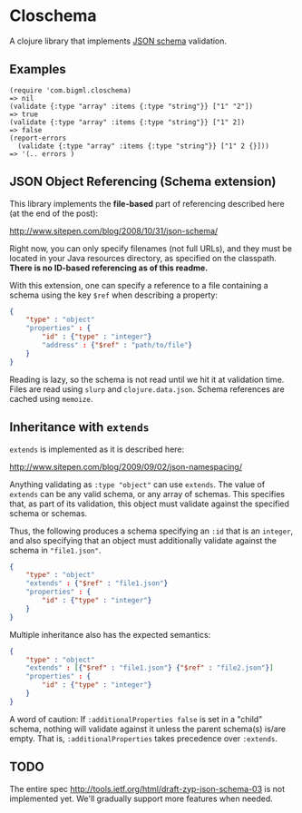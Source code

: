 # Closchema

A clojure library that implements
[JSON schema](http://json-schema.org/) validation.

## Examples

```
(require 'com.bigml.closchema)
=> nil
(validate {:type "array" :items {:type "string"}} ["1" "2"])
=> true
(validate {:type "array" :items {:type "string"}} ["1" 2])
=> false
(report-errors
  (validate {:type "array" :items {:type "string"}} ["1" 2 {}]))
=> '(.. errors )
```

## JSON Object Referencing (Schema extension)

This library implements the **file-based** part of referencing described here
(at the end of the post):

http://www.sitepen.com/blog/2008/10/31/json-schema/

Right now, you can only specify filenames (not full URLs), and they must be
located in your Java resources directory, as specified on the classpath.
**There is no ID-based referencing as of this readme.**

With this extension, one can specify a reference to a file containing a schema
using the key `$ref` when describing a property:

```json
{
    "type" : "object"
    "properties" : {
        "id" : {"type" : "integer"}
        "address" : {"$ref" : "path/to/file"}
    }
}
```

Reading is lazy, so the schema is not read until we hit it at validation time.
Files are read using `slurp` and `clojure.data.json`.  Schema references
are cached using `memoize`.

## Inheritance with `extends`

`extends` is implemented as it is described here:

http://www.sitepen.com/blog/2009/09/02/json-namespacing/

Anything validating as `:type "object"` can use `extends`.  The value of `
extends`  can be any valid schema, or any array of schemas.  This specifies
that, as part of its validation, this object must validate against the
specified schema or schemas.

Thus, the following produces a schema specifying an `:id` that is an `integer`,
and also specifying that an object must additionally validate against the
schema in `"file1.json"`.

```json
{
    "type" : "object"
    "extends" : {"$ref" : "file1.json"}
    "properties" : {
        "id" : {"type" : "integer"}
    }
}
```

Multiple inheritance also has the expected semantics:

```json
{
    "type" : "object"
    "extends" : [{"$ref" : "file1.json"} {"$ref" : "file2.json"}]
    "properties" : {
        "id" : {"type" : "integer"}
    }
}
```

A word of caution: If `:additionalProperties false` is set in a "child"
schema, nothing will validate against it unless the parent schema(s) is/are
empty.  That is, `:additionalProperties` takes precedence over `:extends`.

## TODO

The entire spec http://tools.ietf.org/html/draft-zyp-json-schema-03 is
not implemented yet. We'll gradually support more features when needed.
